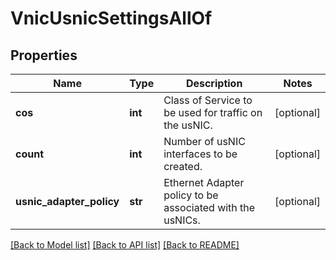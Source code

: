 # VnicUsnicSettingsAllOf

## Properties
Name | Type | Description | Notes
------------ | ------------- | ------------- | -------------
**cos** | **int** | Class of Service to be used for traffic on the usNIC.   | [optional] 
**count** | **int** | Number of usNIC interfaces to be created.   | [optional] 
**usnic_adapter_policy** | **str** | Ethernet Adapter policy to be associated with the usNICs.    | [optional] 

[[Back to Model list]](../README.md#documentation-for-models) [[Back to API list]](../README.md#documentation-for-api-endpoints) [[Back to README]](../README.md)


